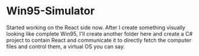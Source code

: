 # Win95-Simulator

Started working on the React side now. After I create something visually looking like complete Win95, I'll create another folder here and create a C# project to contain React and communicate it to directly fetch the computer files and control them, a virtual OS you can say.

